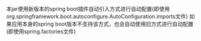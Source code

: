 本jar使用新版本的spring boot插件自动引入方式进行自动配置(即使用org.springframework.boot.autoconfigure.AutoConfiguration.imports文件)
如果应用本身的spring boot版本不支持该方式，也会自动使用旧方式进行自动配置(即使用spring.factories文件)